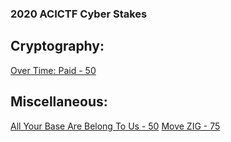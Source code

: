 ### 2020 ACICTF Cyber Stakes

## Cryptography:
[Over Time: Paid - 50](https://rbf-shadowhunter.github.io/ctf/2020_ACICTF_Cyber_Stakes/overtimepaid.html)

## Miscellaneous:
[All Your Base Are Belong To Us - 50](https://rbf-shadowhunter.github.io/ctf/2020_ACICTF_Cyber_Stakes/allyourbase.html)
[Move ZIG - 75](https://rbf-shadowhunter.github.io/ctf/2020_ACICTF_Cyber_Stakes/movezig.html)

